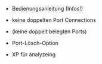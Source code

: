 - Bedienungsanleitung (Infos!)
- keine doppelten Port Connections
- (keine doppelt belegten Ports)
- Port-Lösch-Option

- XP für analyzeing